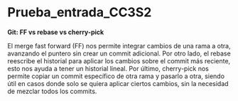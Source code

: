 # Prueba_entrada_CC3S2

**Git: FF vs rebase vs cherry-pick**

El merge fast forward (FF) nos permite integrar cambios de una rama a otra, avanzando el puntero sin crear un commit adicional. Por otro lado, el rebase reescribe el historial para aplicar los cambios sobre el commit más reciente, esto nos ayuda a tener un historial lineal. Por último, cherry-pick nos permite copiar un commit específico de otra rama y pasarlo a otra, siendo útil en casos donde solo se quiera aplicar ciertos cambios, sin la necesidad de mezclar todos los commits.
